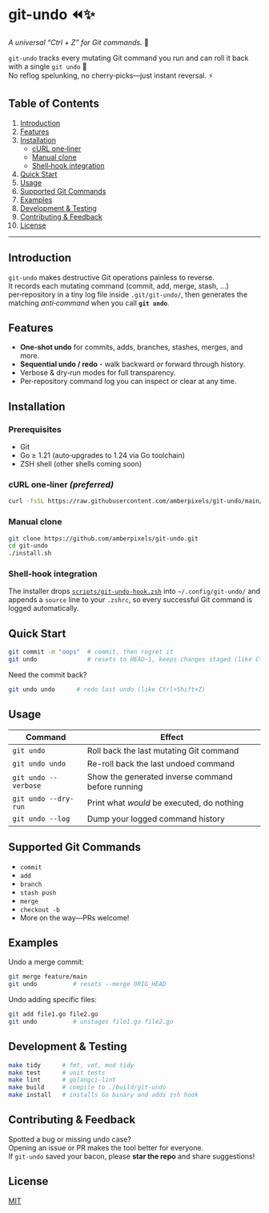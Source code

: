 # git-undo ⏪✨

*A universal “Ctrl + Z” for Git commands.* 🔄

`git-undo` tracks every mutating Git command you run and can roll it back with a single `git undo` 🚀  
No reflog spelunking, no cherry‑picks—just instant reversal. ⚡

## Table of Contents
1. [Introduction](#introduction)
2. [Features](#features)
3. [Installation](#installation)
   - [cURL one‑liner](#curl-one-liner-preferred)
   - [Manual clone](#manual-clone)
   - [Shell‑hook integration](#shell-hook-integration)
4. [Quick Start](#quick-start)
5. [Usage](#usage)
6. [Supported Git Commands](#supported-git-commands)
7. [Examples](#examples)
8. [Development & Testing](#development--testing)
9. [Contributing & Feedback](#contributing--feedback)
10. [License](#license)

---

## Introduction
`git-undo` makes destructive Git operations painless to reverse.  
It records each mutating command (commit, add, merge, stash, …) per‑repository in a tiny log file inside `.git/git-undo/`, 
then generates the matching *anti‑command* when you call **`git undo`**.

## Features
- **One‑shot undo** for commits, adds, branches, stashes, merges, and more.
- **Sequential undo / redo** - walk backward *or* forward through history.
- Verbose & dry‑run modes for full transparency.
- Per‑repository command log you can inspect or clear at any time.

## Installation

### Prerequisites
* Git
* Go ≥ 1.21 (auto‑upgrades to 1.24 via Go toolchain)
* ZSH shell (other shells coming soon)

### cURL one‑liner *(preferred)*

```bash
curl -fsSL https://raw.githubusercontent.com/amberpixels/git-undo/main/install.sh | bash
```

### Manual clone
```bash
git clone https://github.com/amberpixels/git-undo.git
cd git-undo
./install.sh
```

### Shell‑hook integration
The installer drops [`scripts/git-undo-hook.zsh`](scripts/git-undo-hook.zsh) into `~/.config/git-undo/`
and appends a `source` line to your `.zshrc`, so every successful Git command is logged automatically.

## Quick Start
```bash
git commit -m "oops"  # commit, then regret it
git undo              # resets to HEAD~1, keeps changes staged (like Ctrl+Z)
```

Need the commit back?
```bash
git undo undo      # redo last undo (like Ctrl+Shift+Z)
```

## Usage
| Command              | Effect                                            |
|----------------------|---------------------------------------------------|
| `git undo`           | Roll back the last mutating Git command           |
| `git undo undo`      | Re-roll back the last undoed command              |
| `git undo --verbose` | Show the generated inverse command before running |
| `git undo --dry-run` | Print what *would* be executed, do nothing        |
| `git undo --log`     | Dump your logged command history                  |


## Supported Git Commands
* `commit`
* `add`
* `branch`
* `stash push`
* `merge`
* `checkout -b`
* More on the way—PRs welcome!

## Examples
Undo a merge commit:
```bash
git merge feature/main
git undo          # resets --merge ORIG_HEAD
```

Undo adding specific files:
```bash
git add file1.go file2.go
git undo          # unstages file1.go file2.go
```

## Development & Testing
```bash
make tidy      # fmt, vet, mod tidy
make test      # unit tests
make lint      # golangci‑lint
make build     # compile to ./build/git-undo
make install   # installs Go binary and adds zsh hook
```
## Contributing & Feedback
Spotted a bug or missing undo case?  
Opening an issue or PR makes the tool better for everyone.  
If `git-undo` saved your bacon, please **star the repo** and share suggestions!

## License
[MIT](LICENSE)
